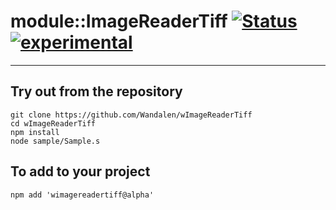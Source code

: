 
# module::ImageReaderTiff  [![Status](https://github.com/Wandalen/wImageReaderTiff/workflows/publish/badge.svg)](https://github.com/Wandalen/wImageReaderTiff/actions?query=workflow%3Apublish) [![experimental](https://img.shields.io/badge/stability-experimental-orange.svg)](https://github.com/emersion/stability-badges#experimental)

___

## Try out from the repository
```
git clone https://github.com/Wandalen/wImageReaderTiff
cd wImageReaderTiff
npm install
node sample/Sample.s
```

## To add to your project
```
npm add 'wimagereadertiff@alpha'
```



